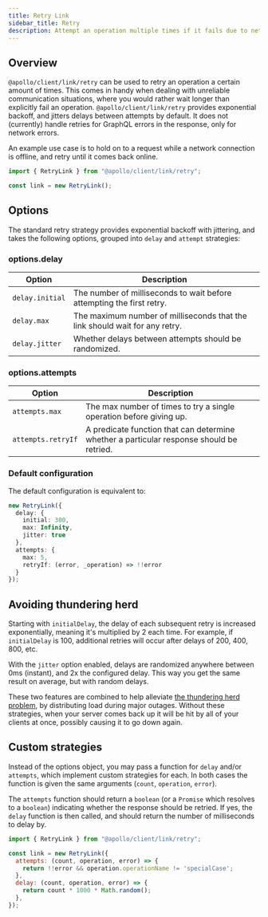 ```yaml
---
title: Retry Link
sidebar_title: Retry
description: Attempt an operation multiple times if it fails due to network or server errors.
---
```


## Overview

`@apollo/client/link/retry` can be used to retry an operation a certain amount of times. This comes in handy when dealing with unreliable communication situations, where you would rather wait longer than explicitly fail an operation. `@apollo/client/link/retry` provides exponential backoff, and jitters delays between attempts by default. It does not (currently) handle retries for GraphQL errors in the response, only for network errors.

An example use case is to hold on to a request while a network connection is offline, and retry until it comes back online.

```js
import { RetryLink } from "@apollo/client/link/retry";

const link = new RetryLink();
```

## Options

The standard retry strategy provides exponential backoff with jittering, and takes the following options, grouped into `delay` and `attempt` strategies:

### options.delay

| Option | Description |
| - | - |
| `delay.initial` | The number of milliseconds to wait before attempting the first retry. |
| `delay.max` | The maximum number of milliseconds that the link should wait for any retry. |
| `delay.jitter` | Whether delays between attempts should be randomized. |

### options.attempts

| Option | Description |
| - | - |
| `attempts.max` | The max number of times to try a single operation before giving up. |
| `attempts.retryIf` | A predicate function that can determine whether a particular response should be retried. |

### Default configuration

The default configuration is equivalent to:

```ts
new RetryLink({
  delay: {
    initial: 300,
    max: Infinity,
    jitter: true
  },
  attempts: {
    max: 5,
    retryIf: (error, _operation) => !!error
  }
});
```

## Avoiding thundering herd

Starting with `initialDelay`, the delay of each subsequent retry is increased exponentially, meaning it's multiplied by 2 each time. For example, if `initialDelay` is 100, additional retries will occur after delays of 200, 400, 800, etc.

With the `jitter` option enabled, delays are randomized anywhere between 0ms (instant), and 2x the configured delay. This way you get the same result on average, but with random delays.

These two features are combined to help alleviate [the thundering herd problem](https://en.wikipedia.org/wiki/Thundering_herd_problem), by distributing load during major outages. Without these strategies, when your server comes back up it will be hit by all of your clients at once, possibly causing it to go down again.

## Custom strategies

Instead of the options object, you may pass a function for `delay` and/or `attempts`, which implement custom strategies for each. In both cases the function is given the same arguments (`count`, `operation`, `error`).

The `attempts` function should return a `boolean` (or a `Promise` which resolves to a `boolean`) indicating whether the response should be retried. If yes, the `delay` function is then called, and should return the number of milliseconds to delay by.

```js
import { RetryLink } from "@apollo/client/link/retry";

const link = new RetryLink({
  attempts: (count, operation, error) => {
    return !!error && operation.operationName != 'specialCase';
  },
  delay: (count, operation, error) => {
    return count * 1000 * Math.random();
  },
});
```
